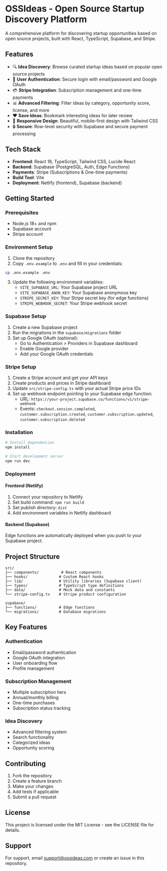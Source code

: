 # OSSIdeas - Open Source Startup Discovery Platform

A comprehensive platform for discovering startup opportunities based on open source projects, built with React, TypeScript, Supabase, and Stripe.

## Features

- 🔍 **Idea Discovery**: Browse curated startup ideas based on popular open source projects
- 👤 **User Authentication**: Secure login with email/password and Google OAuth
- 💳 **Stripe Integration**: Subscription management and one-time payments
- 📊 **Advanced Filtering**: Filter ideas by category, opportunity score, license, and more
- ❤️ **Save Ideas**: Bookmark interesting ideas for later review
- 📱 **Responsive Design**: Beautiful, mobile-first design with Tailwind CSS
- 🔒 **Secure**: Row-level security with Supabase and secure payment processing

## Tech Stack

- **Frontend**: React 18, TypeScript, Tailwind CSS, Lucide React
- **Backend**: Supabase (PostgreSQL, Auth, Edge Functions)
- **Payments**: Stripe (Subscriptions & One-time payments)
- **Build Tool**: Vite
- **Deployment**: Netlify (frontend), Supabase (backend)

## Getting Started

### Prerequisites

- Node.js 18+ and npm
- Supabase account
- Stripe account

### Environment Setup

1. Clone the repository
2. Copy `.env.example` to `.env` and fill in your credentials:

```bash
cp .env.example .env
```

3. Update the following environment variables:
   - `VITE_SUPABASE_URL`: Your Supabase project URL
   - `VITE_SUPABASE_ANON_KEY`: Your Supabase anonymous key
   - `STRIPE_SECRET_KEY`: Your Stripe secret key (for edge functions)
   - `STRIPE_WEBHOOK_SECRET`: Your Stripe webhook secret

### Supabase Setup

1. Create a new Supabase project
2. Run the migrations in the `supabase/migrations` folder
3. Set up Google OAuth (optional):
   - Go to Authentication > Providers in Supabase dashboard
   - Enable Google provider
   - Add your Google OAuth credentials

### Stripe Setup

1. Create a Stripe account and get your API keys
2. Create products and prices in Stripe dashboard
3. Update `src/stripe-config.ts` with your actual Stripe price IDs
4. Set up webhook endpoint pointing to your Supabase edge function:
   - URL: `https://your-project.supabase.co/functions/v1/stripe-webhook`
   - Events: `checkout.session.completed`, `customer.subscription.created`, `customer.subscription.updated`, `customer.subscription.deleted`

### Installation

```bash
# Install dependencies
npm install

# Start development server
npm run dev
```

### Deployment

#### Frontend (Netlify)
1. Connect your repository to Netlify
2. Set build command: `npm run build`
3. Set publish directory: `dist`
4. Add environment variables in Netlify dashboard

#### Backend (Supabase)
Edge functions are automatically deployed when you push to your Supabase project.

## Project Structure

```
src/
├── components/          # React components
├── hooks/              # Custom React hooks
├── lib/                # Utility libraries (Supabase client)
├── types/              # TypeScript type definitions
├── data/               # Mock data and constants
└── stripe-config.ts    # Stripe product configuration

supabase/
├── functions/          # Edge functions
└── migrations/         # Database migrations
```

## Key Features

### Authentication
- Email/password authentication
- Google OAuth integration
- User onboarding flow
- Profile management

### Subscription Management
- Multiple subscription tiers
- Annual/monthly billing
- One-time purchases
- Subscription status tracking

### Idea Discovery
- Advanced filtering system
- Search functionality
- Categorized ideas
- Opportunity scoring

## Contributing

1. Fork the repository
2. Create a feature branch
3. Make your changes
4. Add tests if applicable
5. Submit a pull request

## License

This project is licensed under the MIT License - see the LICENSE file for details.

## Support

For support, email support@ossideas.com or create an issue in this repository.